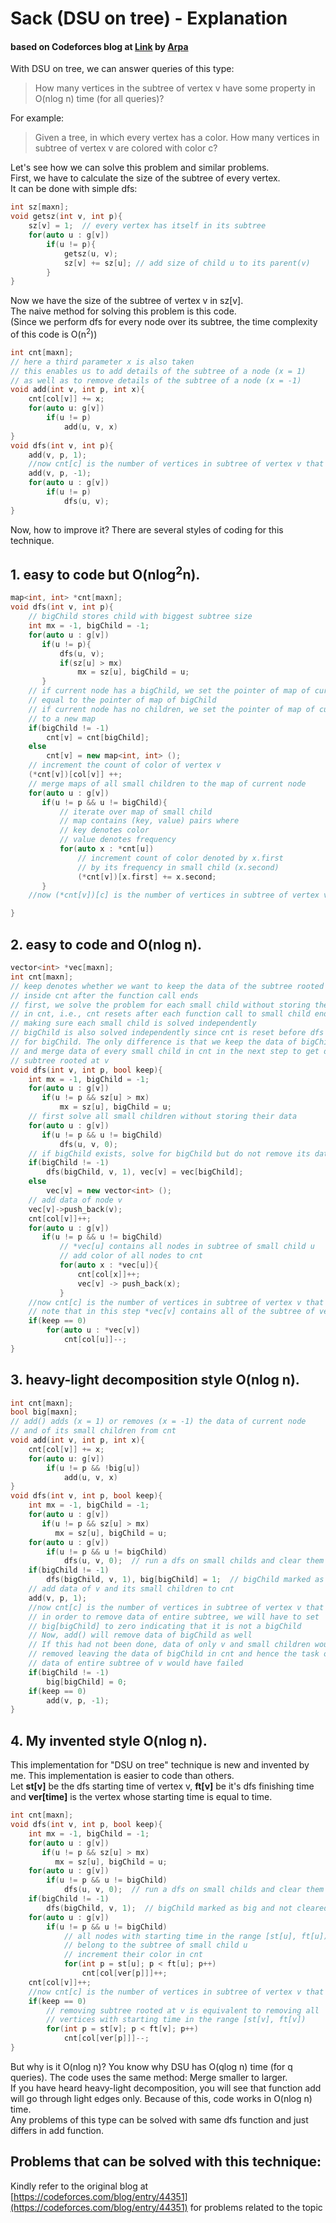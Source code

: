 # Sack (DSU on tree) - Explanation
#### based on Codeforces blog at [Link](https://codeforces.com/blog/entry/44351) by [Arpa](https://codeforces.com/profile/Arpa)
With DSU on tree, we can answer queries of this type:

> How many vertices in the subtree of vertex v have some property in O(nlog n) time (for all queries)?

For example:

> Given a tree, in which every vertex has a color. How many vertices in subtree of vertex v are colored with color c?

Let's see how we can solve this problem and similar problems.</br>
First, we have to calculate the size of the subtree of every vertex.</br>
It can be done with simple dfs:
```cpp
int sz[maxn];
void getsz(int v, int p){
    sz[v] = 1;  // every vertex has itself in its subtree
    for(auto u : g[v])
        if(u != p){
            getsz(u, v);
            sz[v] += sz[u]; // add size of child u to its parent(v)
        }
}
```
Now we have the size of the subtree of vertex v in sz[v].</br>
The naive method for solving this problem is this code.</br>
(Since we perform dfs for every node over its subtree, the time complexity of this code is O(n<sup>2</sup>))
```cpp
int cnt[maxn];
// here a third parameter x is also taken
// this enables us to add details of the subtree of a node (x = 1)
// as well as to remove details of the subtree of a node (x = -1)
void add(int v, int p, int x){
    cnt[col[v]] += x;
    for(auto u: g[v])
        if(u != p)
            add(u, v, x)
}
void dfs(int v, int p){
    add(v, p, 1);
    //now cnt[c] is the number of vertices in subtree of vertex v that has color c. You can answer the queries easily.
    add(v, p, -1);
    for(auto u : g[v])
        if(u != p)
            dfs(u, v);
}
```
Now, how to improve it? There are several styles of coding for this technique.

## 1. easy to code but O(nlog<sup>2</sup>n).
```cpp
map<int, int> *cnt[maxn];
void dfs(int v, int p){
    // bigChild stores child with biggest subtree size
    int mx = -1, bigChild = -1;
    for(auto u : g[v])
       if(u != p){
           dfs(u, v);
           if(sz[u] > mx)
               mx = sz[u], bigChild = u;
       }
    // if current node has a bigChild, we set the pointer of map of current node
    // equal to the pointer of map of bigChild
    // if current node has no children, we set the pointer of map of current node
    // to a new map
    if(bigChild != -1)
        cnt[v] = cnt[bigChild];
    else
        cnt[v] = new map<int, int> ();
    // increment the count of color of vertex v
    (*cnt[v])[col[v]] ++;
    // merge maps of all small children to the map of current node
    for(auto u : g[v])
       if(u != p && u != bigChild){
           // iterate over map of small child
           // map contains (key, value) pairs where
           // key denotes color
           // value denotes frequency
           for(auto x : *cnt[u])
               // increment count of color denoted by x.first
               // by its frequency in small child (x.second)
               (*cnt[v])[x.first] += x.second;
       }
    //now (*cnt[v])[c] is the number of vertices in subtree of vertex v that has color c. You can answer the queries easily.

}
```
## 2. easy to code and O(nlog n).
```cpp
vector<int> *vec[maxn];
int cnt[maxn];
// keep denotes whether we want to keep the data of the subtree rooted at v
// inside cnt after the function call ends
// first, we solve the problem for each small child without storing their data
// in cnt, i.e., cnt resets after each function call to small child ends
// making sure each small child is solved independently
// bigChild is also solved independently since cnt is reset before dfs is called
// for bigChild. The only difference is that we keep the data of bigChild in cnt
// and merge data of every small child in cnt in the next step to get data for
// subtree rooted at v
void dfs(int v, int p, bool keep){
    int mx = -1, bigChild = -1;
    for(auto u : g[v])
       if(u != p && sz[u] > mx)
           mx = sz[u], bigChild = u;
    // first solve all small children without storing their data
    for(auto u : g[v])
       if(u != p && u != bigChild)
           dfs(u, v, 0);
    // if bigChild exists, solve for bigChild but do not remove its data from cnt
    if(bigChild != -1)
        dfs(bigChild, v, 1), vec[v] = vec[bigChild];
    else
        vec[v] = new vector<int> ();
    // add data of node v
    vec[v]->push_back(v);
    cnt[col[v]]++;
    for(auto u : g[v])
       if(u != p && u != bigChild)
           // *vec[u] contains all nodes in subtree of small child u
           // add color of all nodes to cnt
           for(auto x : *vec[u]){
               cnt[col[x]]++;
               vec[v] -> push_back(x);
           }
    //now cnt[c] is the number of vertices in subtree of vertex v that has color c.
    // note that in this step *vec[v] contains all of the subtree of vertex v.
    if(keep == 0)
        for(auto u : *vec[v])
            cnt[col[u]]--;
}
```
## 3. heavy-light decomposition style O(nlog n).
```cpp
int cnt[maxn];
bool big[maxn];
// add() adds (x = 1) or removes (x = -1) the data of current node
// and of its small children from cnt
void add(int v, int p, int x){
    cnt[col[v]] += x;
    for(auto u: g[v])
        if(u != p && !big[u])
            add(u, v, x)
}
void dfs(int v, int p, bool keep){
    int mx = -1, bigChild = -1;
    for(auto u : g[v])
       if(u != p && sz[u] > mx)
          mx = sz[u], bigChild = u;
    for(auto u : g[v])
        if(u != p && u != bigChild)
            dfs(u, v, 0);  // run a dfs on small childs and clear them from cnt
    if(bigChild != -1)
        dfs(bigChild, v, 1), big[bigChild] = 1;  // bigChild marked as big and not cleared from cnt
    // add data of v and its small children to cnt
    add(v, p, 1);
    //now cnt[c] is the number of vertices in subtree of vertex v that has color c. You can answer the queries easily.
    // in order to remove data of entire subtree, we will have to set
    // big[bigChild] to zero indicating that it is not a bigChild
    // Now, add() will remove data of bigChild as well
    // If this had not been done, data of only v and small children would be
    // removed leaving the data of bigChild in cnt and hence the task of removing
    // data of entire subtree of v would have failed
    if(bigChild != -1)
        big[bigChild] = 0;
    if(keep == 0)
        add(v, p, -1);
}
```
## 4. My invented style O(nlog n).
This implementation for "DSU on tree" technique is new and invented by me. This implementation is easier to code than others.</br>
Let **st[v]** be the dfs starting time of vertex v, **ft[v]** be it's dfs finishing time and **ver[time]** is the vertex whose starting time is equal to time.
```cpp
int cnt[maxn];
void dfs(int v, int p, bool keep){
    int mx = -1, bigChild = -1;
    for(auto u : g[v])
       if(u != p && sz[u] > mx)
          mx = sz[u], bigChild = u;
    for(auto u : g[v])
        if(u != p && u != bigChild)
            dfs(u, v, 0);  // run a dfs on small childs and clear them from cnt
    if(bigChild != -1)
        dfs(bigChild, v, 1);  // bigChild marked as big and not cleared from cnt
    for(auto u : g[v])
    	if(u != p && u != bigChild)
    	    // all nodes with starting time in the range [st[u], ft[u])
    	    // belong to the subtree of small child u
    	    // increment their color in cnt
    	    for(int p = st[u]; p < ft[u]; p++)
    		    cnt[col[ver[p]]]++;
    cnt[col[v]]++;
    //now cnt[c] is the number of vertices in subtree of vertex v that has color c. You can answer the queries easily.
    if(keep == 0)
        // removing subtree rooted at v is equivalent to removing all
        // vertices with starting time in the range [st[v], ft[v])
        for(int p = st[v]; p < ft[v]; p++)
	        cnt[col[ver[p]]]--;
}
```
But why is it O(nlog n)? You know why DSU has O(qlog n) time (for q queries). The code uses the same method: Merge smaller to larger.</br>
If you have heard heavy-light decomposition, you will see that function add will go through light edges only. Because of this, code works in O(nlog n) time.</br>
Any problems of this type can be solved with same dfs function and just differs in add function.

## Problems that can be solved with this technique:
Kindly refer to the original blog at [https://codeforces.com/blog/entry/44351](https://codeforces.com/blog/entry/44351) for problems related to the topic

